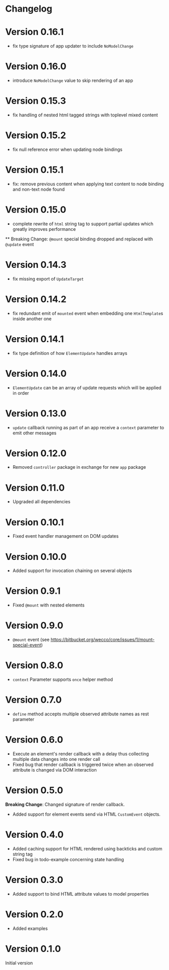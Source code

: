 # Changelog

# Version 0.16.1

* fix type signature of app updater to include `NoModelChange`

# Version 0.16.0

* introduce `NoModelChange` value to skip rendering of an app

# Version 0.15.3

* fix handling of nested html tagged strings with toplevel mixed content

# Version 0.15.2

* fix null reference error when updating node bindings

# Version 0.15.1

* fix: remove previous content when applying text content to node binding and non-text node found

# Version 0.15.0

* complete rewrite of `html` string tag to support partial updates which greatly improves performance

** Breaking Change: `@mount` special binding dropped and replaced with `@update` event

# Version 0.14.3

* fix missing export of `UpdateTarget`

# Version 0.14.2

* fix redundant emit of `mounted` event when embedding one `HtmlTemplate`s inside another one

# Version 0.14.1

* fix type definition of how `ElementUpdate` handles arrays

# Version 0.14.0

* `ElementUpdate` can be an array of update requests which will be applied in order

# Version 0.13.0

* `update` callback running as part of an app receive a `context` parameter to emit other messages

# Version 0.12.0

* Removed `controller` package in exchange for new `app` package

# Version 0.11.0

* Upgraded all dependencies

# Version 0.10.1

* Fixed event handler management on DOM updates

# Version 0.10.0

* Added support for invocation chaining on several objects

# Version 0.9.1

* Fixed `@mount` with nested elements

# Version 0.9.0

* `@mount` event (see https://bitbucket.org/wecco/core/issues/1/mount-special-event)

# Version 0.8.0

* `context` Parameter supports `once` helper method

# Version 0.7.0

* `define` method accepts multiple observed attribute names as rest parameter

# Version 0.6.0

* Execute an element's render callback with a delay thus collecting multiple data changes into one render call
* Fixed bug that render callback is triggered twice when an observed attribute is changed via DOM interaction

# Version 0.5.0

**Breaking Change**: Changed signature of render callback.

* Added support for element events send via HTML `CustomEvent` objects.

# Version 0.4.0

* Added caching support for HTML rendered using backticks and custom string tag
* Fixed bug in todo-example concerning state handling

# Version 0.3.0

* Added support to bind HTML attribute values to model properties

# Version 0.2.0

* Added examples

# Version 0.1.0

Initial version
